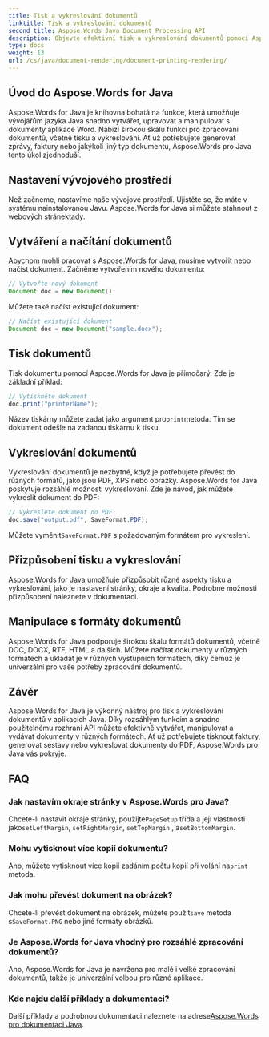 ```yaml
---
title: Tisk a vykreslování dokumentů
linktitle: Tisk a vykreslování dokumentů
second_title: Aspose.Words Java Document Processing API
description: Objevte efektivní tisk a vykreslování dokumentů pomocí Aspose.Words for Java. Naučte se krok za krokem s příklady zdrojového kódu.
type: docs
weight: 13
url: /cs/java/document-rendering/document-printing-rendering/
---
```


## Úvod do Aspose.Words for Java

Aspose.Words for Java je knihovna bohatá na funkce, která umožňuje vývojářům jazyka Java snadno vytvářet, upravovat a manipulovat s dokumenty aplikace Word. Nabízí širokou škálu funkcí pro zpracování dokumentů, včetně tisku a vykreslování. Ať už potřebujete generovat zprávy, faktury nebo jakýkoli jiný typ dokumentu, Aspose.Words pro Java tento úkol zjednoduší.

## Nastavení vývojového prostředí

 Než začneme, nastavíme naše vývojové prostředí. Ujistěte se, že máte v systému nainstalovanou Javu. Aspose.Words for Java si můžete stáhnout z webových stránek[tady](https://releases.aspose.com/words/java/).

## Vytváření a načítání dokumentů

Abychom mohli pracovat s Aspose.Words for Java, musíme vytvořit nebo načíst dokument. Začněme vytvořením nového dokumentu:

```java
// Vytvořte nový dokument
Document doc = new Document();
```

Můžete také načíst existující dokument:

```java
// Načíst existující dokument
Document doc = new Document("sample.docx");
```

## Tisk dokumentů

Tisk dokumentu pomocí Aspose.Words for Java je přímočarý. Zde je základní příklad:

```java
// Vytiskněte dokument
doc.print("printerName");
```

 Název tiskárny můžete zadat jako argument pro`print`metoda. Tím se dokument odešle na zadanou tiskárnu k tisku.

## Vykreslování dokumentů

Vykreslování dokumentů je nezbytné, když je potřebujete převést do různých formátů, jako jsou PDF, XPS nebo obrázky. Aspose.Words for Java poskytuje rozsáhlé možnosti vykreslování. Zde je návod, jak můžete vykreslit dokument do PDF:

```java
// Vykreslete dokument do PDF
doc.save("output.pdf", SaveFormat.PDF);
```

 Můžete vyměnit`SaveFormat.PDF` s požadovaným formátem pro vykreslení.

## Přizpůsobení tisku a vykreslování

Aspose.Words for Java umožňuje přizpůsobit různé aspekty tisku a vykreslování, jako je nastavení stránky, okraje a kvalita. Podrobné možnosti přizpůsobení naleznete v dokumentaci.

## Manipulace s formáty dokumentů

Aspose.Words for Java podporuje širokou škálu formátů dokumentů, včetně DOC, DOCX, RTF, HTML a dalších. Můžete načítat dokumenty v různých formátech a ukládat je v různých výstupních formátech, díky čemuž je univerzální pro vaše potřeby zpracování dokumentů.

## Závěr

Aspose.Words for Java je výkonný nástroj pro tisk a vykreslování dokumentů v aplikacích Java. Díky rozsáhlým funkcím a snadno použitelnému rozhraní API můžete efektivně vytvářet, manipulovat a vydávat dokumenty v různých formátech. Ať už potřebujete tisknout faktury, generovat sestavy nebo vykreslovat dokumenty do PDF, Aspose.Words pro Java vás pokryje.

## FAQ

### Jak nastavím okraje stránky v Aspose.Words pro Java?

 Chcete-li nastavit okraje stránky, použijte`PageSetup` třída a její vlastnosti jako`setLeftMargin`, `setRightMargin`, `setTopMargin` , a`setBottomMargin`.

### Mohu vytisknout více kopií dokumentu?

 Ano, můžete vytisknout více kopií zadáním počtu kopií při volání na`print` metoda.

### Jak mohu převést dokument na obrázek?

 Chcete-li převést dokument na obrázek, můžete použít`save` metoda s`SaveFormat.PNG` nebo jiné formáty obrázků.

### Je Aspose.Words for Java vhodný pro rozsáhlé zpracování dokumentů?

Ano, Aspose.Words for Java je navržena pro malé i velké zpracování dokumentů, takže je univerzální volbou pro různé aplikace.

### Kde najdu další příklady a dokumentaci?

 Další příklady a podrobnou dokumentaci naleznete na adrese[Aspose.Words pro dokumentaci Java](https://reference.aspose.com/words/java/).
